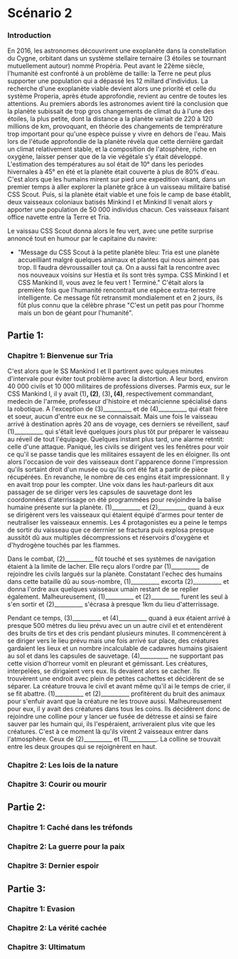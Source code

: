 # Scénario 2

### Introduction
En 2016, les astronomes découvrirent une exoplanète dans la constellation du Cygne, orbitant dans un système stellaire ternaire (3 étoiles se tournant mutuellement autour) nommé Propéria. Peut avant le 22ème siècle, l'humanité est confronté à un problème de taille: la Terre ne peut plus supporter une population qui a dépassé les 12 millard d'individus. La recherche d'une exoplanète viable devient alors une priorité et celle du système Properia, après étude approfondie, revient au centre de toutes les attentions. Au premiers abords les astronomes avient tiré la conclusion que la planète subissait de trop gros changements de climat du à l'une des étoiles, la plus petite, dont la distance a la planète variait de 220 à 120 millions de km, provoquant, en théorie des changements de temprérature trop important pour qu'une espèce puisse y vivre en dehors de l'eau. Mais lors de l'étude approfondie de la planète révéla que cette dernière gardait un climat relativement stable, et la composition de l'atosphère, riche en oxygène, laisser penser que de la vie végétale s'y était développé. L'estimation des températures au sol était de 10° dans les periodes hivernales à 45° en été et la planète était couverte à plus de 80% d'eau. C'est alors que les humains mirent sur pied une expedition visant, dans un premier temps à aller explorer la planète grâce à un vaisseau militaire batisé CSS Scout. Puis, si la planète était viable et une fois le camp de base établit, deux vaisseaux coloniaux batisés Minkind I et Minkind II venait alors y apporter une population de 50 000 individus chacun. Ces vaisseaux faisant office navette entre la Terre et Tria.

Le vaissau CSS Scout donna alors le feu vert, avec une petite surprise annoncé tout en humour par le capitaine du navire:
- "Message du CSS Scout à la petite planète bleu: Tria est une planète accueilliant malgré quelques animaux et plantes qui nous aiment pas trop. Il faudra dévroussailler tout ça. On a aussi fait la rencontre avec nos nouveaux voisins sur Hestia et ils sont très sympa. CSS Minkind I et CSS Mankind II, vous avez le feu vert ! Terminé."
C'était alors la première fois que l'humanité rencontrait une espèce extra-terrestre intelligente. Ce message fût retransmit mondialement et en 2 jours, ils fût plus connu que la célèbre phrase "C'est un petit pas pour l'homme mais un bon de géant pour l'humanité".

## Partie 1:
### Chapitre 1: Bienvenue sur Tria
C'est alors que le SS Mankind I et II partirent avec qulques minutes d'intervale pour éviter tout problème avec la distortion. A leur bord, environ 40 000 civils et 10 000 militaires de proféssions diverses. Parmis eux, sur le CSS Mankind I, il y avait (1)__________, (2)__________, (3)__________, (4)__________, respectivement commandant, medecin de l'armée, professeur d'histoire et mécanicienne spécialisé dans la robotique. A l'exception de (3)__________ et de (4)__________ qui était frère et soeur, aucun d'entre eux ne se connaissait. Mais une fois le vaisseau arrivé à destination après 20 ans de voyage, ces derniers se réveillent, sauf (1)__________ qui s'était levé quelques jours plus tôt pur préparer le vaisseau au réveil de tout l'équipage. Quelques instant plus tard, une alarme retntit: celle d'une attaque. Paniqué, les civils se dirigent ves les fenêtres pour voir ce qu'il se passe tandis que les militaires essayent de les en éloigner. Ils ont alors l'occasion de voir des vaisseaux dont l'apparence donne l'impression qu'ils sortaint droit d'un musée ou qu'ils ont été fait a partir de pièce récupérées. En revanche, le nombre de ces engins était impressionnant. Il y en avait trop pour les compter. Une voix dans les haut-parleurs dit aux passager de se diriger vers les capsules de sauvetage dont les coordonnées d'aterrissage on été programmées pour revjoindre la balise humaine présente sur la planète. (1)__________ et (2)__________ quand à eux se dirigèrent vers les vaisseaux qui étaient équipé d'armes pour tenter de neutraliser les vaisseaux ennemis. Les 4 protagonistes eu a peine le temps de sortir du vaisseau que ce derrnier se fractura puis explosa presque aussitôt dû aux multiples décompressions et réservoirs d'oxygène et d'hydrogène touchés par les flammes.

Dans le combat, (2)__________ fût touché et ses systèmes de navigation étaient à la limite de lacher. Elle reçu alors l'ordre par (1)__________ de rejoindre les civils largués sur la planète. Constatant l'echec des humains dans cette bataille dû au sous-nombre, (1)__________ excorta (2)__________ et donna l'ordre aux quelques vaisseaux umain restant de se replier également. Malheureusement, (1)__________ et (2)__________ furent les seul à s'en sortir et (2)__________ s'écrasa à presque 1km du lieu d'atterrissage.

Pendant ce temps, (3)__________ et (4)__________ quand à eux étaient arrivé à presque 500 mètres du lieu prévu avec un un autre civil et et entendèrent des bruits de tirs et des cris pendant plusieurs minutes. Il commencèrent à se diriger vers le lieu prévu mais une fois arrivé sur place, des créatures gardaient les lieux et un nombre incalculable de cadavres humains gisaient au sol et dans les capsules de sauvetage. (4)__________ ne supportant pas cette vision d'horreur vomit en pleurant et gémissant. Les créatures, interpelées, se dirigaient vers eux. Ils devaient alors se cacher. Ils trouvèrent une endroit avec plein de petites cachettes et décidèrent de se séparer. La créature trouva le civil et avant même qu'il ai le temps de crier, il se fit abattre. (1)__________ et (2)__________ profitèrent du bruit des animaux pour s'enfuir avant que la créature ne les trouve aussi. Malheureusement pour eux, il y avait des créatures dans tous les coins. Ils décidèrent donc de rejoindre une colline pour y lancer ue fusée de détresse et ainsi se faire sauver par les humain qui, ils l'espéraient, arriveraient plus vite que les créatures. C'est à ce moment là qu'ils virent 2 vaisseaux entrer dans l'atmosphère. Ceux de (2)__________ et (1)__________. La colline se trouvait entre les deux groupes qui se rejoignèrent en haut.

### Chapitre 2: Les lois de la nature                                                                                            

### Chapitre 3: Courir ou mourir

## Partie 2:
### Chapitre 1: Caché dans les tréfonds

### Chapitre 2: La guerre pour la paix

### Chapitre 3: Dernier espoir

## Partie 3:
### Chapitre 1: Evasion

### Chapitre 2: La vérité cachée

### Chapitre 3: Ultimatum